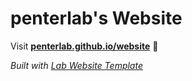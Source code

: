 
# penterlab's Website

Visit **[penterlab.github.io/website](https://penterlab.github.io/website)** 🚀

_Built with [Lab Website Template](https://greene-lab.gitbook.io/lab-website-template-docs)_

